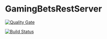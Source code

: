 # GamingBetsRestServer

[![Quality Gate](http://sonarqube.it.dh-karlsruhe.de/api/badges/gate?key=com.gabmingbets%3AgamingBetRestServer)](http://sonarqube.it.dh-karlsruhe.de/overview?id=com.gabmingbets%3AgamingBetRestServer)

[![Build Status](http://134.255.218.20:5000/job/GamingBetsServer/badge/icon)](http://134.255.218.20:5000/job/GamingBetsServer)
